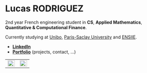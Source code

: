 # Lucas RODRIGUEZ

2nd year French engineering student in **CS**, **Applied Mathematics**, **Quantitative & Computational Finance**.

Currently studying at [Unibo](https://www.unibo.it/), [Paris-Saclay University](https://www.universite-paris-saclay.fr/en) and [ENSIIE](https://www.ensiie.fr/).

- **[LinkedIn](https://linkedin.com/in/lcsrodriguez)** 
- **[Portfolio](https://lcsrodriguez.github.io/)** (projects, contact, ...)

<table>
  <tr><td valign="top" width="50%">
    <img src="https://github-readme-stats.vercel.app/api?username=lcsrodriguez&show_icons=true&count_private=true&hide_border=true" align="left" style="width: 100%" /> 
  </td>
  <td valign="top" width="50%">
    <img src="https://github-readme-stats.vercel.app/api/top-langs/?username=lcsrodriguez&hide=html,css,hack&exclude_repo=ENSIIE_S2_PROJET_MATHS&hide_border=true&layout=compact&langs_count=16" align="left" style="width: 100%" />
  </td>
 </tr>
</table>  
